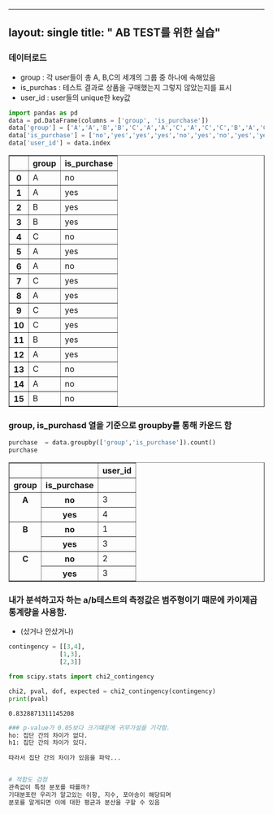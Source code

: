 ----
layout: single
title: " AB TEST를 위한 실습"
----


### 데이터로드

- group : 각 user들이 총 A, B,C의 세걔의 그룹 중 하나에 속해있음 
- is_purchas : 테스트 결과로 상품을 구매했는지 그렇지 않았는지를 표시 
- user_id : user들의 unique한 key값


```python
import pandas as pd
data = pd.DataFrame(columns = ['group', 'is_purchase'])
data['group'] = ['A','A','B','B','C','A','A','C','A','C','C','B','A','C','A','B']
data['is_purchase'] = ['no','yes','yes','yes','no','yes','no','yes','yes','yes','yes','yes','yes','no','no','no']
data['user_id'] = data.index
```




<div>
<style scoped>
    .dataframe tbody tr th:only-of-type {
        vertical-align: middle;
    }

    .dataframe tbody tr th {
        vertical-align: top;
    }

    .dataframe thead th {
        text-align: right;
    }
</style>
<table border="1" class="dataframe">
  <thead>
    <tr style="text-align: right;">
      <th></th>
      <th>group</th>
      <th>is_purchase</th>
    </tr>
  </thead>
  <tbody>
    <tr>
      <th>0</th>
      <td>A</td>
      <td>no</td>
    </tr>
    <tr>
      <th>1</th>
      <td>A</td>
      <td>yes</td>
    </tr>
    <tr>
      <th>2</th>
      <td>B</td>
      <td>yes</td>
    </tr>
    <tr>
      <th>3</th>
      <td>B</td>
      <td>yes</td>
    </tr>
    <tr>
      <th>4</th>
      <td>C</td>
      <td>no</td>
    </tr>
    <tr>
      <th>5</th>
      <td>A</td>
      <td>yes</td>
    </tr>
    <tr>
      <th>6</th>
      <td>A</td>
      <td>no</td>
    </tr>
    <tr>
      <th>7</th>
      <td>C</td>
      <td>yes</td>
    </tr>
    <tr>
      <th>8</th>
      <td>A</td>
      <td>yes</td>
    </tr>
    <tr>
      <th>9</th>
      <td>C</td>
      <td>yes</td>
    </tr>
    <tr>
      <th>10</th>
      <td>C</td>
      <td>yes</td>
    </tr>
    <tr>
      <th>11</th>
      <td>B</td>
      <td>yes</td>
    </tr>
    <tr>
      <th>12</th>
      <td>A</td>
      <td>yes</td>
    </tr>
    <tr>
      <th>13</th>
      <td>C</td>
      <td>no</td>
    </tr>
    <tr>
      <th>14</th>
      <td>A</td>
      <td>no</td>
    </tr>
    <tr>
      <th>15</th>
      <td>B</td>
      <td>no</td>
    </tr>
  </tbody>
</table>
</div>



### group, is_purchasd 열을 기준으로 groupby를 통해 카운드 함


```python
purchase  = data.groupby(['group','is_purchase']).count()
purchase
```




<div>
<style scoped>
    .dataframe tbody tr th:only-of-type {
        vertical-align: middle;
    }

    .dataframe tbody tr th {
        vertical-align: top;
    }

    .dataframe thead th {
        text-align: right;
    }
</style>
<table border="1" class="dataframe">
  <thead>
    <tr style="text-align: right;">
      <th></th>
      <th></th>
      <th>user_id</th>
    </tr>
    <tr>
      <th>group</th>
      <th>is_purchase</th>
      <th></th>
    </tr>
  </thead>
  <tbody>
    <tr>
      <th rowspan="2" valign="top">A</th>
      <th>no</th>
      <td>3</td>
    </tr>
    <tr>
      <th>yes</th>
      <td>4</td>
    </tr>
    <tr>
      <th rowspan="2" valign="top">B</th>
      <th>no</th>
      <td>1</td>
    </tr>
    <tr>
      <th>yes</th>
      <td>3</td>
    </tr>
    <tr>
      <th rowspan="2" valign="top">C</th>
      <th>no</th>
      <td>2</td>
    </tr>
    <tr>
      <th>yes</th>
      <td>3</td>
    </tr>
  </tbody>
</table>
</div>



### 내가 분석하고자 하는 a/b테스트의 측정값은 범주형이기 떄문에 카이제곱 통계량을 사용함.
- (샀거나 안샀거나)


```python
contingency = [[3,4],
              [1,3],
              [2,3]]

from scipy.stats import chi2_contingency

chi2, pval, dof, expected = chi2_contingency(contingency)
print(pval)
```

    0.8328871311145208



```python
### p-value가 0.05보다 크기떄문에 귀무가설을 기각함.
ho: 집단 간의 차이가 없다. 
h1: 집단 간의 차이가 있다. 
    
따라서 집단 간의 차이가 있음을 파악...
```


```python

```


```python
# 적합도 검정
관측값이 특정 분포를 따를까? 
기대분포란 우리가 알고있는 이항, 지수, 포아송이 해당되며
분포를 알게되면 이에 대한 평균과 분산을 구할 수 있음 


```
